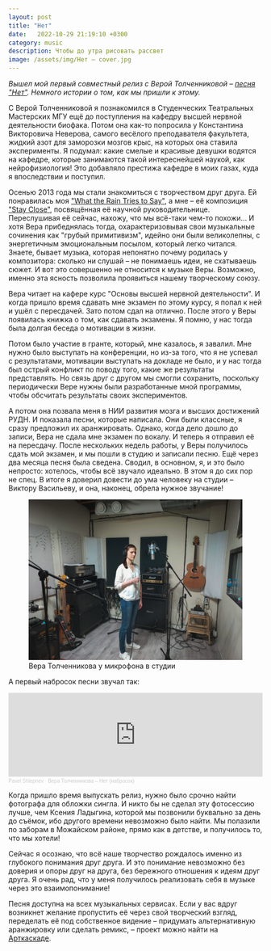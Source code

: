 ```yaml
---
layout: post
title: "Нет"
date:   2022-10-29 21:19:10 +0300
category: music
description: Чтобы до утра рисовать рассвет
image: /assets/img/Нет – cover.jpg
---
```

*Вышел мой первый совместный релиз с Верой Толченниковой – [песня "Нет"](https://onerpm.link/549815426555). Немного истории о том, как мы пришли к этому.*

С Верой Толченниковой я познакомился в Студенческих Театральных Мастерских МГУ ещё до поступления на кафедру высшей нервной деятельности биофака. Потом она как-то попросила у Константина Викторовича Неверова, самого весёлого преподавателя факультета, жидкий азот для заморозки мозгов крыс, на которых она ставила эксперименты. Я подумал: какие смелые и красивые девушки водятся на кафедре, которые занимаются такой интереснейшей наукой, как нейрофизиология! Это добавляло престижа кафедре в моих газах, куда я впоследствии и поступил.

Осенью 2013 года мы стали знакомиться с творчеством друг друга. Ей понравилась моя ["What the Rain Tries to Say"](https://soundcloud.com/pavel-shlepnev/what-the-rain-tries-to-say?si=dbd9ef79a0a14b67be002ddf3c248caf&utm_source=clipboard&utm_medium=text&utm_campaign=social_sharing), а мне – её композиция ["Stay Close"](https://vk.com/audio1076897_241287385_c0504819acf8ab40e0), посвящённая её научной руководительнице. Переслушивая её сейчас, нахожу, что мы всё-таки чем-то похожи... И хотя Вера прибеднялась тогда, охарактеризовывая свои музыкальные сочинения как "грубый примитивизм", идейно они были великолепны, с энергетичным эмоциональным посылом, который легко читался. Знаете, бывает музыка, которая непонятно почему родилась у композитора: сколько ни слушай – не понимаешь идеи, не схатываешь сюжет. И вот это совершенно не относится к музыке Веры. Возможно, именно эта ясность позволила проявиться нашему творческому союзу.

Вера читает на кафере курс "Основы высшей нервной деятельности". И когда пришло время сдавать мне экзамен по этому курсу, я попал к ней и ушёл с пересдачей. Зато потом сдал на отлично. После этого у Веры появилась книжка о том, как сдавать экзамены. Я помню, у нас тогда была долгая беседа о мотивации в жизни.

Потом было участие в гранте, который, мне казалось, я завалил. Мне нужно было выступать на конференции, но из-за того, что я не успевал с результатами, мотивации выступать на докладе не было, и у нас тогда был острый конфликт по поводу того, какие же результаты представлять. Но связь друг с другом мы смогли сохранить, поскольку периодически Вере нужны были разработанные мной программы, чтобы обсчитать результаты своих экспериментов.

А потом она позвала меня в НИИ развития мозга и высших достижений РУДН. И показала песни, которые написала. Они были классные, я сразу предложил их аранжировать. Однако, когда дело дошло до записи, Вера не сдала мне экзамен по вокалу. И теперь я отправил её на пересдачу. После нескольких недель работы, у Веры получилось сдать мой экзамен, и мы пошли в студию и записали песню. Ещё через два месяца песня была сведена. Сводил, в основном, я, и это было непросто: хотелось, чтобы всё звучало идеально. В этом я до сих пор не спец. В итоге я доверил довести до ума человеку на студии – Виктору Васильеву, и она, наконец, обрела нужное звучание!

<figure class="figure">
    <img src="/assets/img/20220619_103659-2.jpg"
         class="figure-img img-fluid"
         alt="Вера Толченникова у микрофона в студии">
    <figcaption class="figure-caption text-center fst-italic">Вера Толченникова у микрофона в студии</figcaption>
</figure>

А первый набросок песни звучал так:
<iframe width="100%" height="166" scrolling="no" frameborder="no" allow="autoplay" src="https://w.soundcloud.com/player/?url=https%3A//api.soundcloud.com/tracks/1368177391&color=%23ff5500&auto_play=false&hide_related=false&show_comments=true&show_user=true&show_reposts=false&show_teaser=true"></iframe><div style="font-size: 10px; color: #cccccc;line-break: anywhere;word-break: normal;overflow: hidden;white-space: nowrap;text-overflow: ellipsis; font-family: Interstate,Lucida Grande,Lucida Sans Unicode,Lucida Sans,Garuda,Verdana,Tahoma,sans-serif;font-weight: 100;"><a href="https://soundcloud.com/pavel-shlepnev" title="Pavel  Shlepnev" target="_blank" style="color: #cccccc; text-decoration: none;">Pavel  Shlepnev</a> · <a href="https://soundcloud.com/pavel-shlepnev/vera-tolchennikova-net-draft" title="Вера Толченникова – Нет (набросок)" target="_blank" style="color: #cccccc; text-decoration: none;">Вера Толченникова – Нет (набросок)</a></div>

Когда пришло время выпускать релиз, нужно было срочно найти фотографа для обложки сингла. И никто бы не сделал эту фотосессию лучше, чем Ксения Ладыгина, которой мы позвонили буквально за день до съёмок, ибо другого времени невозможно было найти. Мы полазили по заборам в Можайском районе, прямо как в детстве, и получилось то, что мы хотели!

Сейчас я осознаю, что всё наше творчество рождалось именно из глубокого понимания друг друга. И это понимание невозможно без доверия и опоры друг на друга, без бережного отношения к идеям друг друга. Я очень рад, что у меня получилось реализовать себя в музыке через это взаимопонимание!

Песня доступна на всех музыкальных сервисах. Если у вас вдруг возникнет желание пропустить её через свой творческий взгляд, переделать её под собственное видение – придумать альтернативную аранжировку или сделать ремикс, – проект можно найти на [Арткаскаде](https://artcascade.site/cascades/32).